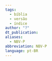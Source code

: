 ```yaml
---
tags:
  - bíblia
  - versão
  - índice
author: "?"
dt_publication: 
aliases:
  - NBV-P
abbreviation: NBV-P
language: pt-BR
---
```

